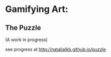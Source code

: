 # Gamifying Art:
## The Puzzle

(A work in progress)

see progress at http://natalialkb.github.io/puzzle
